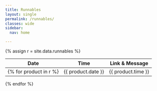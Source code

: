 ```yaml
---
title: Runnables
layout: single
permalink: /runnables/
classes: wide
sidebar:
  nav: home

---
```

{% assign r = site.data.runnables %}

|Date|Time|Link & Message|
|----|----|--------------|
{% for product in r %}|{{ product.date }}|{{ product.time }}|<a href="../{{ product.link }}">{{ product.message }}</a>|
{% endfor %}
